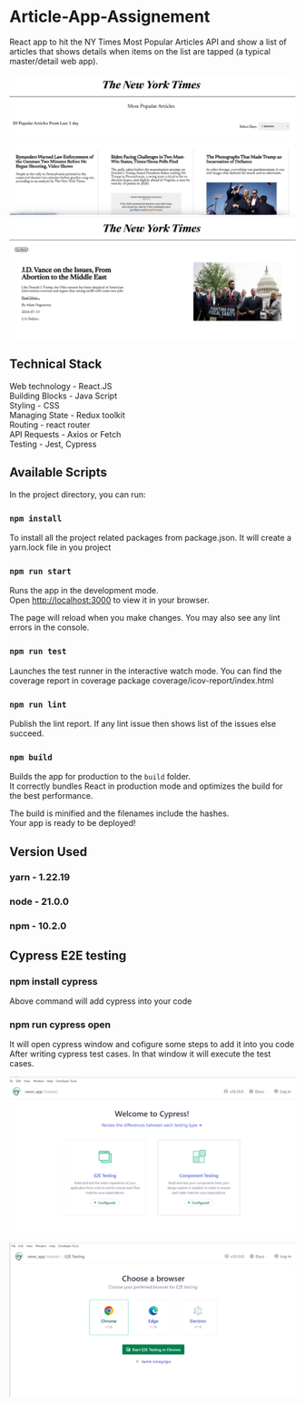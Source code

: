 # Article-App-Assignement

React app to hit the NY Times Most Popular Articles API and show a list of articles that shows details when items on the list are tapped (a typical master/detail web app).

![alt text](assets/home-page.png)
![alt text](assets/article-details.png)

## Technical Stack

Web technology - React.JS <br/>
Building Blocks - Java Script <br/>
Styling - CSS <br/>
Managing State - Redux toolkit <br/>
Routing - react router <br/>
API Requests - Axios or Fetch <br/>
Testing - Jest, Cypress <br/>

## Available Scripts

In the project directory, you can run:

### `npm install`

To install all the project related packages from package.json. It will create a yarn.lock
file in you project

### `npm run start`

Runs the app in the development mode.\
Open [http://localhost:3000](http://localhost:3000) to view it in your browser.

The page will reload when you make changes.
You may also see any lint errors in the console.

### `npm run test`

Launches the test runner in the interactive watch mode.
You can find the coverage report in coverage package coverage/icov-report/index.html

### `npm run lint`

Publish the lint report. If any lint issue then shows list of the issues else succeed.

### `npm build`

Builds the app for production to the `build` folder.\
It correctly bundles React in production mode and optimizes the build for the best performance.

The build is minified and the filenames include the hashes.\
Your app is ready to be deployed!

## Version Used

### yarn - 1.22.19

### node - 21.0.0

### npm - 10.2.0

## Cypress E2E testing

### npm install cypress

Above command will add cypress into your code

### npm run cypress open

It will open cypress window and cofigure some steps to add it into you code
After writing cypress test cases. In that window it will execute the test cases.

![alt text](assets/image.png)

![alt text](assets/image-1.png)
